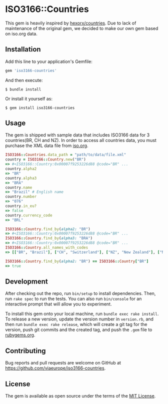 # ISO3166::Countries

This gem is heavily inspired by [hexorx/countries](https://github.com/hexorx/countries). Due to lack of maintenance of the original gem, we decided to make our own gem based on iso.org data.

## Installation

Add this line to your application's Gemfile:

```ruby
gem 'iso3166-countries'
```

And then execute:

    $ bundle install

Or install it yourself as:

    $ gem install iso3166-countries

## Usage

The gem is shipped with sample data that includes ISO3166 data for 3 countries(BR, CH and NZ). In order to access all countries data, you must purchase the XML data file from [iso.org](https://www.iso.org/).

```ruby
ISO3166::Countries.data_path = "path/to/data/file.xml"
country = ISO3166::Country.new("BR")
=> #<ISO3166::Country:0x00007f9253226d88 @code="BR" ...
country.alpha2
=> "BR"
country.alpha3
=> "BRA"
country.name
=> "Brazil" # English name
country.number
=> "076"
country.in_eu?
=> false
country.currency_code
=> "BRL"

ISO3166::Country.find_by(alpha2: "BR")
=> #<ISO3166::Country:0x00007f9253226d88 @code="BR" ...
ISO3166::Country.find_by(alpha3: "BRA")
=> #<ISO3166::Country:0x00007f9253226d88 @code="BR" ...
ISO3166::Country.all_names_with_codes
=> [["BR", "Brazil"], ["CH", "Switzerland"], ["NZ", "New Zealand"], ["NL", "Netherlands (the)"]]

ISO3166::Country.find_by(alpha2: "BR") == ISO3166::Country["BR"]
=> true
```

## Development

After checking out the repo, run `bin/setup` to install dependencies. Then, run `rake spec` to run the tests. You can also run `bin/console` for an interactive prompt that will allow you to experiment.

To install this gem onto your local machine, run `bundle exec rake install`. To release a new version, update the version number in `version.rb`, and then run `bundle exec rake release`, which will create a git tag for the version, push git commits and the created tag, and push the `.gem` file to [rubygems.org](https://rubygems.org).

## Contributing

Bug reports and pull requests are welcome on GitHub at https://github.com/viaeurope/iso3166-countries.

## License

The gem is available as open source under the terms of the [MIT License](https://opensource.org/licenses/MIT).
